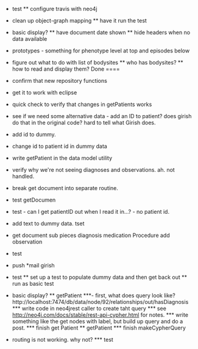 * test
** configure travis with neo4j
* clean up object-graph mapping
** have it run the test
* basic display?
** have document date shown
**  hide headers when no data available
* prototypes - something for phenotype level at top and  episodes below
* figure out what to do with list of bodysites
** who has bodysites?
** how to read and display them?
Done
====
* confirm that new repository functions
* get it to work with eclipse
* quick check to verify that changes in getPatients works
* see if we need some alternative data - add an ID to patient? does girish do that in the original code? hard to tell what Girish does.
* add id to dummy.
* change id to patient id in dummy data
* write getPatient in the data model utility
* verify why we're not seeing diagnoses and observations. ah. not handled.
* break get document into separate routine.
* test getDocumen
* test - can I get patientID out when I read it in...? - no patient id.
* add text to dummy data. tset 
* get document sub pieces 
		diagnosis
		medication
		Procedure
		add observation
* test
* push
*mail girish
*  test
** set up a test to populate dummy data and then get back out
** run as basic test

* basic display?
** getPatient 
***- first, what does query look like? http://localhost:7474/db/data/node/92/relationships/out/hasDiagnosis
*** write code in neo4jrest caller to create taht query
*** see http://neo4j.com/docs/stable/rest-api-cypher.html for notes.
*** write something like the get nodes with label, but build up query and do a post. 
*** finish get Patient
** getPatient 
*** finish makeCypherQuery
* routing is not working. why not?
*** test